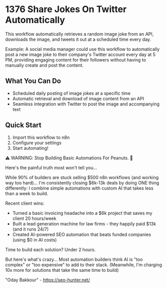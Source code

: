 # 1376 Share Jokes On Twitter Automatically

This workflow automatically retrieves a random image joke from an API, downloads the image, and tweets it out at a scheduled time every day.

Example: A social media manager could use this workflow to automatically post a new image joke to their company's Twitter account every day at 5 PM, providing engaging content for their followers without having to manually create and post the content.

## What You Can Do
- Scheduled daily posting of image jokes at a specific time
- Automatic retrieval and download of image content from an API
- Seamless integration with Twitter to post the image and accompanying text

## Quick Start
1. Import this workflow to n8n
2. Configure your settings
3. Start automating!

⚠️ WARNING: Stop Building Basic Automations For Peanuts. 🚫

Here's the painful truth most won't tell you...

While 90% of builders are stuck selling $500 n8n workflows (and working way too hard)...
I'm consistently closing $6k-13k deals by doing ONE thing differently:
I combine simple automations with custom AI that takes less than a week to build.

Recent client wins:
* Turned a basic invoicing headache into a $6k project that saves my client 20 hours/week
* Built a lead generation machine for law firms - they happily paid $13k (and it runs 24/7)
* Created AI-powered SEO automation that beats funded companies (using $0 in AI costs)

Time to build each solution? Under 2 hours.

But here's what's crazy...
Most automation builders think AI is "too complex" or "too expensive" to add to their stack.
(Meanwhile, I'm charging 10x more for solutions that take the same time to build)

"Oday Bakkour" - https://seo-hunter.net/
